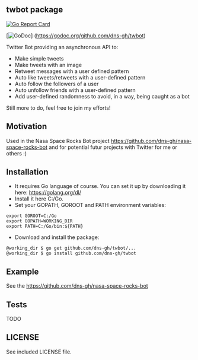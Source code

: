 ## twbot package

[![Go Report Card](https://goreportcard.com/badge/github.com/dns-gh/twbot)](https://goreportcard.com/report/github.com/dns-gh/twbot)

[![GoDoc](https://godoc.org/github.com/dns-gh/twbot?status.png)]
(https://godoc.org/github.com/dns-gh/twbot)

Twitter Bot providing an asynchronous API to:
- Make simple tweets
- Make tweets with an image
- Retweet messages with a user defined pattern
- Auto like tweets/retweets with a user-defined pattern
- Auto follow the followers of a user
- Auto unfollow friends with a user-defined pattern
- Add user-defined randomness to avoid, in a way, being caught as a bot

Still more to do, feel free to join my efforts!

## Motivation

Used in the Nasa Space Rocks Bot project https://github.com/dns-gh/nasa-space-rocks-bot and for potential futur projects with Twitter for me or others :)

## Installation

- It requires Go language of course. You can set it up by downloading it here: https://golang.org/dl/
- Install it here C:/Go.
- Set your GOPATH, GOROOT and PATH environment variables:

```
export GOROOT=C:/Go
export GOPATH=WORKING_DIR
export PATH=C:/Go/bin:${PATH}
```

- Download and install the package:

```
@working_dir $ go get github.com/dns-gh/twbot/...
@working_dir $ go install github.com/dns-gh/twbot
```

## Example

See the https://github.com/dns-gh/nasa-space-rocks-bot

## Tests

TODO

## LICENSE

See included LICENSE file.